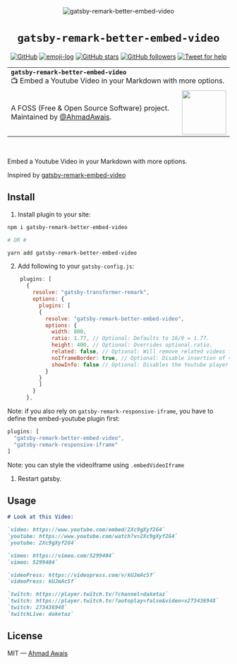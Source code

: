 <div align="center">

  <img src="https://on.ahmda.ws/6de47022e721/c" alt="gatsby-remark-better-embed-video" />

  <h1><code>gatsby-remark-better-embed-video</code></h1>

[![GitHub](https://img.shields.io/wordpress/v/akismet.svg?colorA=D14543&colorB=21759B&maxAge=2592000&style=flat&label=WordPress)](https://github.com/ahmadawais/WPGulp/)
[![emoji-log](https://img.shields.io/badge/🚀%20Emoji-Log-gray.svg?colorA=D14543&colorB=21759B&style=flat)](https://github.com/ahmadawais/Emoji-Log/) [![GitHub stars](https://img.shields.io/github/stars/ahmadawais/WPGulp.svg?style=social&label=Stars)](https://github.com/ahmadawais/WPGulp/stargazers) [![GitHub followers](https://img.shields.io/github/followers/ahmadawais.svg?style=social&label=Follow)](https://github.com/ahmadawais?tab=followers)  [![Tweet for help](https://img.shields.io/twitter/follow/mrahmadawais.svg?style=social&label=Tweet%20@MrAhmadAwais)](https://twitter.com/mrahmadawais/)

</div>

<div align="center">
<table width='100%' align="center">
    <tr>
        <td align='left' width='100%' colspan='2'>
            <strong><code>gatsby-remark-better-embed-video</code></strong><br />
            📺 Embed a Youtube Video in your Markdown with more options.
        </td>
    </tr>
    <tr>
        <td>
            A FOSS (Free & Open Source Software) project. Maintained by <a href='https://github.com/ahmadawais'>@AhmadAwais</a>.
        </td>
        <td align='center'>
            <a href='https://twitter.com/MrAhmadAwais/'>
                <img src='https://img.shields.io/badge/→-AHMAD%20AWAIS-gray.svg?colorA=4D2AFF&colorB=2D2B57&style=flat' width='100' />
            </a>
        </td>
    </tr>
</table>
</div>

<br>

Embed a Youtube Video in your Markdown with more options.

Inspired by [gatsby-remark-embed-video](https://github.com/ahmadawais/gatsby-remark-better-embed-video)

## Install

1. Install plugin to your site:

```sh
npm i gatsby-remark-better-embed-video

# OR #

yarn add gatsby-remark-better-embed-video
```

2. Add following to your `gatsby-config.js`:

```js
    plugins: [
      {
        resolve: "gatsby-transformer-remark",
        options: {
          plugins: [
          {
            resolve: "gatsby-remark-better-embed-video",
            options: {
              width: 800,
              ratio: 1.77, // Optional: Defaults to 16/9 = 1.77.
              height: 400, // Optional: Overrides optional.ratio.
              related: false, // Optional: Will remove related videos from the end of an embedded YouTube video.
              noIframeBorder: true, // Optional: Disable insertion of <style> border: 0.
              showInfo: false // Optional: Disables the Youtube player title and info to make a clean look.
            }
          }
          ]
        }
      },
```

Note: if you also rely on `gatsby-remark-responsive-iframe`, you have to define the embed-youtube plugin first:

``` js
plugins: [
  "gatsby-remark-better-embed-video",
  "gatsby-remark-responsive-iframe"
]
```

Note: you can style the videoIframe using `.embedVideoIframe`

1. Restart gatsby.

## Usage

```markdown
# Look at this Video:

`video: https://www.youtube.com/embed/2Xc9gXyf2G4`
`youtube: https://www.youtube.com/watch?v=2Xc9gXyf2G4`
`youtube: 2Xc9gXyf2G4`

`vimeo: https://vimeo.com/5299404`
`vimeo: 5299404`

`videoPress: https://videopress.com/v/kUJmAcSf`
`videoPress: kUJmAcSf`

`twitch: https://player.twitch.tv/?channel=dakotaz`
`twitch: https://player.twitch.tv/?autoplay=false&video=v273436948`
`twitch: 273436948`
`twitchLive: dakotaz`

```

## License

MIT — [Ahmad Awais](https://twitter.com/MrAhmadAwais/)

